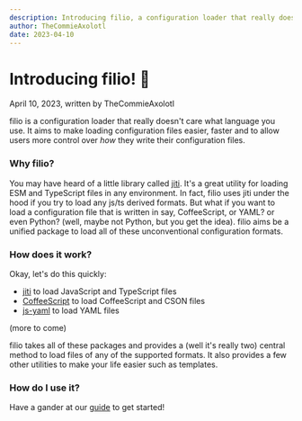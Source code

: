 ```yaml
---
description: Introducing filio, a configuration loader that really doesn't care what language you use.
author: TheCommieAxolotl
date: 2023-04-10
---
```


# Introducing filio! 🎉
April 10, 2023, written by TheCommieAxolotl

filio is a configuration loader that really doesn't care what language you use. It aims to make loading configuration files easier, faster and to allow users more control over *how* they write their configuration files.

### Why filio?
You may have heard of a little library called [jiti](https://npmjs.com/package/jiti). It's a great utility for loading ESM and TypeScript files in any environment. In fact, filio uses jiti under the hood if you try to load any js/ts derived formats. But what if you want to load a configuration file that is written in say, CoffeeScript, or YAML? or even Python? (well, maybe not Python, but you get the idea). filio aims be a unified package to load all of these unconventional configuration formats.

### How does it work?
Okay, let's do this quickly:

- [jiti](https://npmjs.com/package/jiti) to load JavaScript and TypeScript files
- [CoffeeScript](https://npmjs.com/package/coffeescript) to load CoffeeScript and CSON files
- [js-yaml](https://npmjs.com/package/js-yaml) to load YAML files

(more to come)

filio takes all of these packages and provides a (well it's really two) central method to load files of any of the supported formats. It also provides a few other utilities to make your life easier such as templates.

### How do I use it?
Have a gander at our [guide](/guide/) to get started!